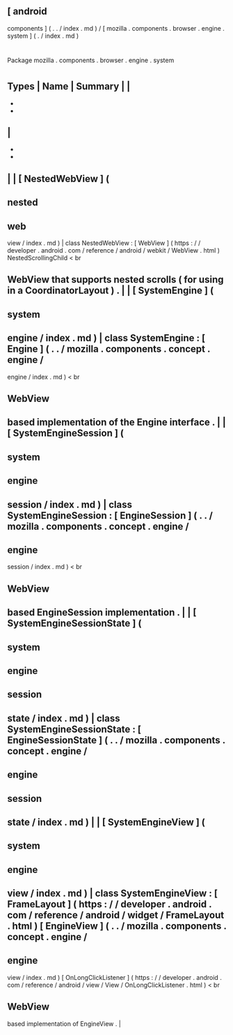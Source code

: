 [
android
-
components
]
(
.
.
/
index
.
md
)
/
[
mozilla
.
components
.
browser
.
engine
.
system
]
(
.
/
index
.
md
)
#
#
Package
mozilla
.
components
.
browser
.
engine
.
system
#
#
#
Types
|
Name
|
Summary
|
|
-
-
-
|
-
-
-
|
|
[
NestedWebView
]
(
-
nested
-
web
-
view
/
index
.
md
)
|
class
NestedWebView
:
[
WebView
]
(
https
:
/
/
developer
.
android
.
com
/
reference
/
android
/
webkit
/
WebView
.
html
)
NestedScrollingChild
<
br
>
WebView
that
supports
nested
scrolls
(
for
using
in
a
CoordinatorLayout
)
.
|
|
[
SystemEngine
]
(
-
system
-
engine
/
index
.
md
)
|
class
SystemEngine
:
[
Engine
]
(
.
.
/
mozilla
.
components
.
concept
.
engine
/
-
engine
/
index
.
md
)
<
br
>
WebView
-
based
implementation
of
the
Engine
interface
.
|
|
[
SystemEngineSession
]
(
-
system
-
engine
-
session
/
index
.
md
)
|
class
SystemEngineSession
:
[
EngineSession
]
(
.
.
/
mozilla
.
components
.
concept
.
engine
/
-
engine
-
session
/
index
.
md
)
<
br
>
WebView
-
based
EngineSession
implementation
.
|
|
[
SystemEngineSessionState
]
(
-
system
-
engine
-
session
-
state
/
index
.
md
)
|
class
SystemEngineSessionState
:
[
EngineSessionState
]
(
.
.
/
mozilla
.
components
.
concept
.
engine
/
-
engine
-
session
-
state
/
index
.
md
)
|
|
[
SystemEngineView
]
(
-
system
-
engine
-
view
/
index
.
md
)
|
class
SystemEngineView
:
[
FrameLayout
]
(
https
:
/
/
developer
.
android
.
com
/
reference
/
android
/
widget
/
FrameLayout
.
html
)
[
EngineView
]
(
.
.
/
mozilla
.
components
.
concept
.
engine
/
-
engine
-
view
/
index
.
md
)
[
OnLongClickListener
]
(
https
:
/
/
developer
.
android
.
com
/
reference
/
android
/
view
/
View
/
OnLongClickListener
.
html
)
<
br
>
WebView
-
based
implementation
of
EngineView
.
|
